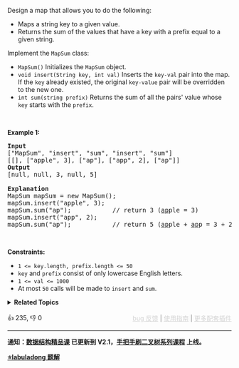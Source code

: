 <p>Design a map that allows you to do the following:</p>

<ul> 
 <li>Maps a string key to a given value.</li> 
 <li>Returns the sum of the values that have a key with a prefix equal to a given string.</li> 
</ul>

<p>Implement the <code>MapSum</code> class:</p>

<ul> 
 <li><code>MapSum()</code> Initializes the <code>MapSum</code> object.</li> 
 <li><code>void insert(String key, int val)</code> Inserts the <code>key-val</code> pair into the map. If the <code>key</code> already existed, the original <code>key-value</code> pair will be overridden to the new one.</li> 
 <li><code>int sum(string prefix)</code> Returns the sum of all the pairs' value whose <code>key</code> starts with the <code>prefix</code>.</li> 
</ul>

<p>&nbsp;</p> 
<p><strong class="example">Example 1:</strong></p>

<pre>
<strong>Input</strong>
["MapSum", "insert", "sum", "insert", "sum"]
[[], ["apple", 3], ["ap"], ["app", 2], ["ap"]]
<strong>Output</strong>
[null, null, 3, null, 5]

<strong>Explanation</strong>
MapSum mapSum = new MapSum();
mapSum.insert("apple", 3);  
mapSum.sum("ap");           // return 3 (<u>ap</u>ple = 3)
mapSum.insert("app", 2);    
mapSum.sum("ap");           // return 5 (<u>ap</u>ple + <u>ap</u>p = 3 + 2 = 5)
</pre>

<p>&nbsp;</p> 
<p><strong>Constraints:</strong></p>

<ul> 
 <li><code>1 &lt;= key.length, prefix.length &lt;= 50</code></li> 
 <li><code>key</code> and <code>prefix</code> consist of only lowercase English letters.</li> 
 <li><code>1 &lt;= val &lt;= 1000</code></li> 
 <li>At most <code>50</code> calls will be made to <code>insert</code> and <code>sum</code>.</li> 
</ul>

<details><summary><strong>Related Topics</strong></summary>设计 | 字典树 | 哈希表 | 字符串</details><br>

<div>👍 235, 👎 0<span style='float: right;'><span style='color: gray;'><a href='https://github.com/labuladong/fucking-algorithm/discussions/939' target='_blank' style='color: lightgray;text-decoration: underline;'>bug 反馈</a> | <a href='https://labuladong.gitee.io/article/fname.html?fname=jb插件简介' target='_blank' style='color: lightgray;text-decoration: underline;'>使用指南</a> | <a href='https://labuladong.github.io/algo/images/others/%E5%85%A8%E5%AE%B6%E6%A1%B6.jpg' target='_blank' style='color: lightgray;text-decoration: underline;'>更多配套插件</a></span></span></div>

<div id="labuladong"><hr>

**通知：[数据结构精品课](https://aep.h5.xeknow.com/s/1XJHEO) 已更新到 V2.1，[手把手刷二叉树系列课程](https://aep.xet.tech/s/3YGcq3) 上线。**



<p><strong><a href="https://labuladong.gitee.io/article/slug.html?slug=map-sum-pairs" target="_blank">⭐️labuladong 题解</a></strong></p>
</div>



